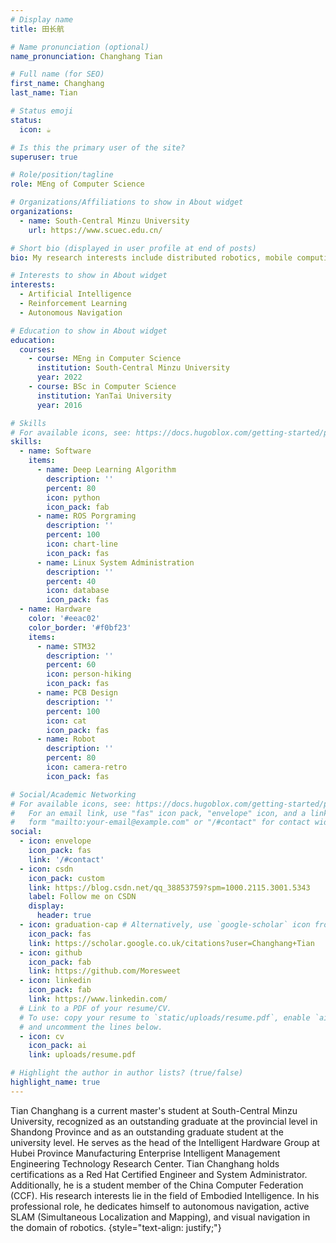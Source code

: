 ```yaml
---
# Display name
title: 田长航

# Name pronunciation (optional)
name_pronunciation: Changhang Tian

# Full name (for SEO)
first_name: Changhang
last_name: Tian

# Status emoji
status:
  icon: ☕️

# Is this the primary user of the site?
superuser: true

# Role/position/tagline
role: MEng of Computer Science

# Organizations/Affiliations to show in About widget
organizations:
  - name: South-Central Minzu University
    url: https://www.scuec.edu.cn/

# Short bio (displayed in user profile at end of posts)
bio: My research interests include distributed robotics, mobile computing and programmable matter.

# Interests to show in About widget
interests:
  - Artificial Intelligence
  - Reinforcement Learning
  - Autonomous Navigation

# Education to show in About widget
education:
  courses:
    - course: MEng in Computer Science
      institution: South-Central Minzu University
      year: 2022
    - course: BSc in Computer Science
      institution: YanTai University
      year: 2016

# Skills
# For available icons, see: https://docs.hugoblox.com/getting-started/page-builder/#icons
skills:
  - name: Software
    items:
      - name: Deep Learning Algorithm
        description: ''
        percent: 80
        icon: python
        icon_pack: fab
      - name: ROS Porgraming
        description: ''
        percent: 100
        icon: chart-line
        icon_pack: fas
      - name: Linux System Administration
        description: ''
        percent: 40
        icon: database
        icon_pack: fas
  - name: Hardware
    color: '#eeac02'
    color_border: '#f0bf23'
    items:
      - name: STM32
        description: ''
        percent: 60
        icon: person-hiking
        icon_pack: fas
      - name: PCB Design
        description: ''
        percent: 100
        icon: cat
        icon_pack: fas
      - name: Robot
        description: ''
        percent: 80
        icon: camera-retro
        icon_pack: fas

# Social/Academic Networking
# For available icons, see: https://docs.hugoblox.com/getting-started/page-builder/#icons
#   For an email link, use "fas" icon pack, "envelope" icon, and a link in the
#   form "mailto:your-email@example.com" or "/#contact" for contact widget.
social:
  - icon: envelope
    icon_pack: fas
    link: '/#contact'
  - icon: csdn
    icon_pack: custom
    link: https://blog.csdn.net/qq_38853759?spm=1000.2115.3001.5343
    label: Follow me on CSDN
    display:
      header: true
  - icon: graduation-cap # Alternatively, use `google-scholar` icon from `ai` icon pack
    icon_pack: fas
    link: https://scholar.google.co.uk/citations?user=Changhang+Tian
  - icon: github
    icon_pack: fab
    link: https://github.com/Moresweet
  - icon: linkedin
    icon_pack: fab
    link: https://www.linkedin.com/
  # Link to a PDF of your resume/CV.
  # To use: copy your resume to `static/uploads/resume.pdf`, enable `ai` icons in `params.yaml`,
  # and uncomment the lines below.
  - icon: cv
    icon_pack: ai
    link: uploads/resume.pdf

# Highlight the author in author lists? (true/false)
highlight_name: true
---
```


Tian Changhang is a current master's student at South-Central Minzu University, recognized as an outstanding graduate at the provincial level in Shandong Province and as an outstanding graduate student at the university level. He serves as the head of the Intelligent Hardware Group at Hubei Province Manufacturing Enterprise Intelligent Management Engineering Technology Research Center. Tian Changhang holds certifications as a Red Hat Certified Engineer and System Administrator. Additionally, he is a student member of the China Computer Federation (CCF). His research interests lie in the field of Embodied Intelligence. In his professional role, he dedicates himself to autonomous navigation, active SLAM (Simultaneous Localization and Mapping), and visual navigation in the domain of robotics.
{style="text-align: justify;"}
